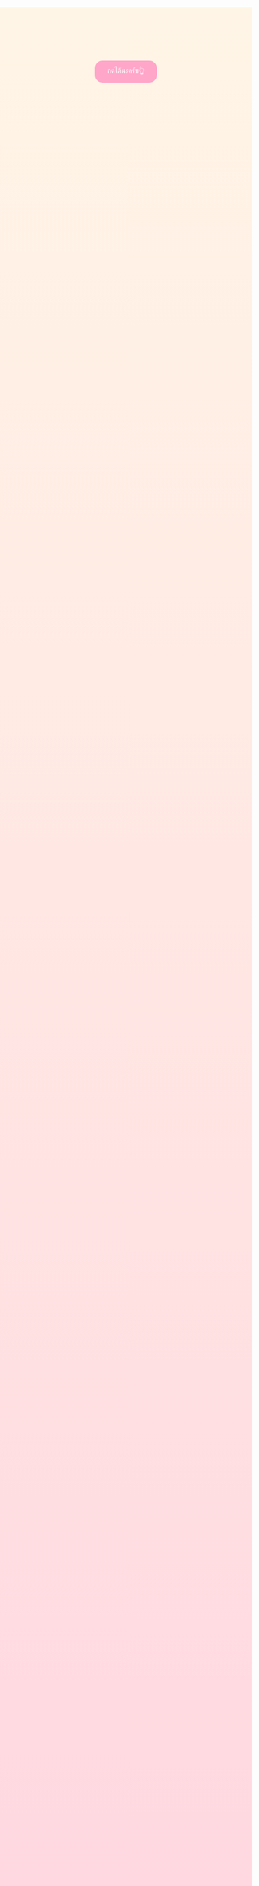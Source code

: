 <head>
  <style>
    body {
      margin: 0;
      padding: 0;
      background: linear-gradient(#fff5e6, #ffd6e0);
      font-family: 'Sriracha', cursive;
      text-align: center;
      color: #b03e65;
      overflow-x: hidden;
      min-height: 100vh;
    }
    h1 {
      font-size: 3em;
      margin-top: 250px;
      color: #d63384;
    }
    p {
      font-size: 1em;
      padding: 0 20px;
      line-height: 1.8;
    }
    .sticker {
      margin: 20px auto;
      width: 300px;
      border-radius: 20px;
      box-shadow: 0 4px 12px rgba(0,0,0,0.1);
    }
    button {
      margin-top: 30px;
      padding: 10px 25px;
      font-size: 1em;
      background: #ffa6c9;
      border: none;
      border-radius: 15px;
      color: white;
      cursor: pointer;
      transition: 0.3s;
    }
    button:hover {
      background: #ff7fbf;
    }
    #secret {
      display: none;
      margin-top: 20px;
      font-size: 1.4em;
      color: #6f42c1;
    }

    /* floating hearts */
    .heart {
      position: absolute;
      width: 20px;
      height: 20px;
      background: red;
      transform: rotate(45deg);
      animation: float 5s infinite;
      opacity: 0.8;
    }
    .heart::before,
    .heart::after {
      content: "";
      position: absolute;
      width: 20px;
      height: 20px;
      background: red;
      border-radius: 50%;
    }
    .heart::before {
      top: -10px;
      left: 0;
    }
    .heart::after {
      top: 0;
      left: -10px;
    }
    @keyframes float {
      0% { transform: translateY(0) rotate(45deg); opacity: 1; }
      100% { transform: translateY(-800px) rotate(45deg); opacity: 0; }
    }
  </style>
</head>
<body>

  <h1>🎂🎉</h1>


  <button onclick="document.getElementById('secret').style.display='block'">
   กดได้นะครับ👆
  </button>
  <div id="secret">
  <p>BDนะครับคนเก่ง</p>
  <img class="sticker" src="put-your-image-link-here.png" alt="หารูปก่อนใจเย็น">
  <p>วันเกิดปีนี้ผมอยากจะบอกว่า</p>
  <img class="sticker" src="put-your-image-link-here.png" alt="หารูปก่อนใจเย็น">
  <p>ผมอยากให้พี่สมหวัง<br>
     กับทุกสิ่งที่พี่ปรารถนา</p>
  <img class="sticker" src="put-your-image-link-here.png" alt="หารูปก่อนใจเย็น">
  <p>ไม่อยากให้มีเรื่องทุกข์ใจ</p>
  <img class="sticker" src="put-your-image-link-here.png" alt="หารูปก่อนใจเย็น"> 
  <p>อยากให้มีแต่ความสุข</p>
  <img class="sticker" src="put-your-image-link-here.png" alt="หารูปก่อนใจเย็น"> 
  <p>และสดใสทุกๆวัน</p>
  <img class="sticker" src="put-your-image-link-here.png" alt="หารูปก่อนใจเย็น"> 
  <p>อยากยิ้มเยอะๆด้วย</p>
  <img class="sticker" src="put-your-image-link-here.png" alt="หารูปก่อนใจเย็น"> 
  <p>และสุดท้ายครับ</p>
  <img class="sticker" src="put-your-image-link-here.png" alt="หารูปก่อนใจเย็น"> 
  <p>ขอบคุณที่ยังอยู่ด้วยกันครับ</p>
  <img class="sticker" src="put-your-image-link-here.png" alt="หารูปก่อนใจเย็น"> 
  </div>

 <script>
    for (let i = 0; i < 25; i++) {
      let heart = document.createElement("div");
      heart.className = "heart";
      heart.style.left = Math.random() * 100 + "vw";
      heart.style.animationDuration = 3 + Math.random() * 2 + "s";
      document.body.appendChild(heart);
    }
  </script>

</body>
